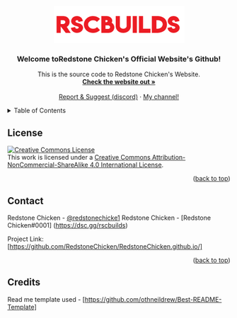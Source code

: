<a name="readme-top"></a>
<br />
<div align="center">
  <a href="https://github.com/RedstoneChicken/RedstoneChicken.github.io">
    <img src="images/logo.png" alt="Logo" width="295" height="84">
  </a>

<h3 align="center">Welcome toRedstone Chicken's Official Website's Github!</h3>

  <p align="center">
    This is the source code to Redstone Chicken's Website.
    <br />
    <a href="https://redstonechicken.github.io"><strong>Check the website out »</strong></a>
    <br />
    <br />
    <a href="https://dsc.gg/rscbuilds">Report & Suggest (discord)</a>
    ·
    <a href="https://youtube.com/redstonechickenmc">My channel!</a>
  </p>
</div>



<!-- TABLE OF CONTENTS -->
<details>
  <summary>Table of Contents</summary>
  <ol>
    <li><a href="#license">License</a></li>
    <li><a href="#contact">Contact</a></li>
    <li><a href="#credits">Credits</a></li>
  </ol>
</details>

<!-- LICENSE -->
## License
<a rel="license" href="http://creativecommons.org/licenses/by-nc-sa/4.0/"><img alt="Creative Commons License" style="border-width:0" src="https://i.creativecommons.org/l/by-nc-sa/4.0/88x31.png" /></a><br />This work is licensed under a <a rel="license" href="http://creativecommons.org/licenses/by-nc-sa/4.0/">Creative Commons Attribution-NonCommercial-ShareAlike 4.0 International License</a>.


<p align="right">(<a href="#readme-top">back to top</a>)</p>



<!-- CONTACT -->
## Contact

Redstone Chicken - [@redstonechicke1](https://twitter.com/redstonechicke1)
Redstone Chicken - [Redstone Chicken#0001] (https://dsc.gg/rscbuilds)

Project Link: [https://github.com/RedstoneChicken/RedstoneChicken.github.io/]
<p align="right">(<a href="#readme-top">back to top</a>)</p>

<!-- CREDITS -->

## Credits

Read me template used - [https://github.com/othneildrew/Best-README-Template]
